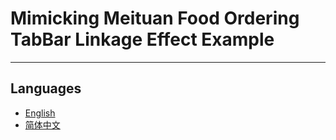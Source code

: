 # Mimicking Meituan Food Ordering TabBar Linkage Effect Example

---

## Languages

- [English](README.md)
- [简体中文](README.zh-CN.md)


